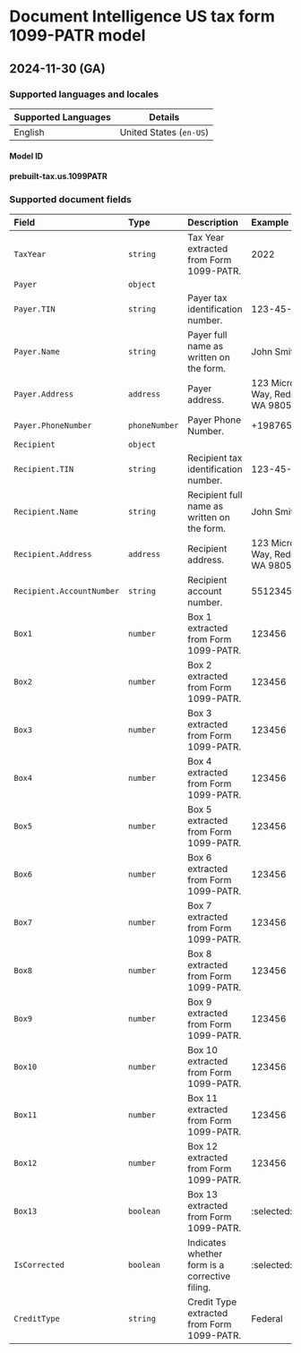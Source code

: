 # Document Intelligence US tax form 1099-PATR model

## 2024-11-30 (GA)

### Supported languages and locales

| Supported Languages | Details |
|:--------------------|:-------:|
|English|United States (`en-US`)|

#### Model ID

**prebuilt-tax.us.1099PATR**

### Supported document fields

| Field | Type | Description | Example |
|:------|:-----|:------------|:--------|
|`TaxYear`|`string`|Tax Year extracted from Form 1099-PATR.|2022|
|`Payer`|`object`|||
|`Payer.TIN`|`string`|Payer tax identification number.|123-45-6789|
|`Payer.Name`|`string`|Payer full name as written on the form.|John Smith|
|`Payer.Address`|`address`|Payer address.|123 Microsoft Way, Redmond WA 98052|
|`Payer.PhoneNumber`|`phoneNumber`|Payer Phone Number.|+19876543210|
|`Recipient`|`object`|||
|`Recipient.TIN`|`string`|Recipient tax identification number.|123-45-6789|
|`Recipient.Name`|`string`|Recipient full name as written on the form.|John Smith|
|`Recipient.Address`|`address`|Recipient address.|123 Microsoft Way, Redmond WA 98052|
|`Recipient.AccountNumber`|`string`|Recipient account number.|55123456789|
|`Box1`|`number`|Box 1 extracted from Form 1099-PATR.|123456|
|`Box2`|`number`|Box 2 extracted from Form 1099-PATR.|123456|
|`Box3`|`number`|Box 3 extracted from Form 1099-PATR.|123456|
|`Box4`|`number`|Box 4 extracted from Form 1099-PATR.|123456|
|`Box5`|`number`|Box 5 extracted from Form 1099-PATR.|123456|
|`Box6`|`number`|Box 6 extracted from Form 1099-PATR.|123456|
|`Box7`|`number`|Box 7 extracted from Form 1099-PATR.|123456|
|`Box8`|`number`|Box 8 extracted from Form 1099-PATR.|123456|
|`Box9`|`number`|Box 9 extracted from Form 1099-PATR.|123456|
|`Box10`|`number`|Box 10 extracted from Form 1099-PATR.|123456|
|`Box11`|`number`|Box 11 extracted from Form 1099-PATR.|123456|
|`Box12`|`number`|Box 12 extracted from Form 1099-PATR.|123456|
|`Box13`|`boolean`|Box 13 extracted from Form 1099-PATR.|:selected:|
|`IsCorrected`|`boolean`|Indicates whether form is a corrective filing.|:selected:|
|`CreditType`|`string`|Credit Type extracted from Form 1099-PATR.|Federal|